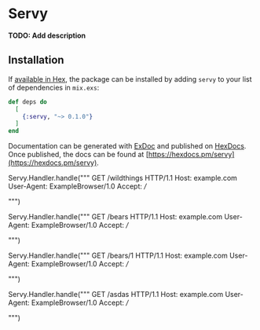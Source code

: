 # Servy

**TODO: Add description**

## Installation

If [available in Hex](https://hex.pm/docs/publish), the package can be installed
by adding `servy` to your list of dependencies in `mix.exs`:

```elixir
def deps do
  [
    {:servy, "~> 0.1.0"}
  ]
end
```

Documentation can be generated with [ExDoc](https://github.com/elixir-lang/ex_doc)
and published on [HexDocs](https://hexdocs.pm). Once published, the docs can
be found at [https://hexdocs.pm/servy](https://hexdocs.pm/servy).

Servy.Handler.handle("""
GET /wildthings HTTP/1.1
Host: example.com
User-Agent: ExampleBrowser/1.0
Accept: */*

""")

Servy.Handler.handle("""
GET /bears HTTP/1.1
Host: example.com
User-Agent: ExampleBrowser/1.0
Accept: */*

""")

Servy.Handler.handle("""
GET /bears/1 HTTP/1.1
Host: example.com
User-Agent: ExampleBrowser/1.0
Accept: */*

""")

Servy.Handler.handle("""
GET /asdas HTTP/1.1
Host: example.com
User-Agent: ExampleBrowser/1.0
Accept: */*

""")